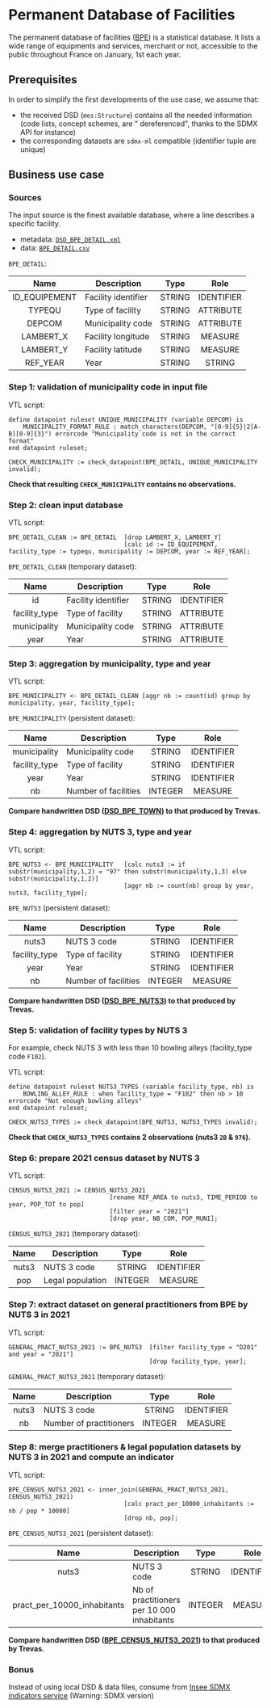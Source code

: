 # Permanent Database of Facilities

The permanent database of facilities ([BPE](https://www.insee.fr/en/metadonnees/source/serie/s1161)) is a statistical
database. It lists a wide range of equipments and services,
merchant or not, accessible to the public throughout France on January, 1st each year.

## Prerequisites

In order to simplify the first developments of the use case, we assume that:

- the received DSD (`mes:Structure`) contains all the needed information (code lists, concept schemes, are "
  dereferenced", thanks to the SDMX
  API for instance)
- the corresponding datasets are `sdmx-ml` compatible (identifier tuple are unique)

## Business use case

### Sources

The input source is the finest available database, where a line describes a specific facility.

- metadata: [`DSD_BPE_DETAIL.xml`](./DSD_BPE_DETAIL.xml)
- data: [`BPE_DETAIL.csv`](./BPE_DETAIL_SAMPLE.csv)

`BPE_DETAIL`:

|     Name      | Description         |  Type  |    Role    |
|:-------------:|---------------------|:------:|:----------:|
| ID_EQUIPEMENT | Facility identifier | STRING | IDENTIFIER |
|    TYPEQU     | Type of facility    | STRING | ATTRIBUTE  |
|    DEPCOM     | Municipality code   | STRING | ATTRIBUTE  |
|   LAMBERT_X   | Facility longitude  | STRING |  MEASURE   |
|   LAMBERT_Y   | Facility latitude   | STRING |  MEASURE   |
|   REF_YEAR    | Year                |       STRING       |  STRING  | ATTRIBUTE  |

### Step 1: validation of municipality code in input file

VTL script:

```vtl
define datapoint ruleset UNIQUE_MUNICIPALITY (variable DEPCOM) is
    MUNICIPALITY_FORMAT_RULE : match_characters(DEPCOM, "[0-9]{5}|2[A-B][0-9]{3}") errorcode "Municipality code is not in the correct format"
end datapoint ruleset;

CHECK_MUNICIPALITY := check_datapoint(BPE_DETAIL, UNIQUE_MUNICIPALITY invalid);
```

**Check that resulting `CHECK_MUNICIPALITY` contains no observations.**

### Step 2: clean input database

VTL script:

```vtl
BPE_DETAIL_CLEAN := BPE_DETAIL  [drop LAMBERT_X, LAMBERT_Y]
                                [calc id := ID_EQUIPEMENT, facility_type := typequ, municipality := DEPCOM, year := REF_YEAR];
```

`BPE_DETAIL_CLEAN` (temporary dataset):

|     Name      | Description         |  Type  |    Role    |
|:-------------:|---------------------|:------:|:----------:|
|      id       | Facility identifier | STRING | IDENTIFIER |
| facility_type | Type of facility    | STRING | ATTRIBUTE  |
| municipality  | Municipality code   | STRING | ATTRIBUTE  |
|     year      | Year                | STRING | ATTRIBUTE  |

### Step 3: aggregation by municipality, type and year

VTL script:

```vtl
BPE_MUNICIPALITY <- BPE_DETAIL_CLEAN [aggr nb := count(id) group by municipality, year, facility_type];
```

`BPE_MUNICIPALITY` (persistent dataset):

|     Name      | Description          |  Type   |    Role    |
|:-------------:|----------------------|:-------:|:----------:|
| municipality  | Municipality code    | STRING  | IDENTIFIER |
| facility_type | Type of facility     | STRING  | IDENTIFIER |
|     year      | Year                 | STRING  | IDENTIFIER |
|      nb       | Number of facilities | INTEGER |  MEASURE   |

**Compare handwritten DSD ([DSD_BPE_TOWN](./DSD_BPE_TOWN.xml)) to that produced by Trevas.**

### Step 4: aggregation by NUTS 3, type and year

VTL script:

```vtl
BPE_NUTS3 <- BPE_MUNICIPALITY   [calc nuts3 := if substr(municipality,1,2) = "97" then substr(municipality,1,3) else substr(municipality,1,2)]    
                                [aggr nb := count(nb) group by year, nuts3, facility_type];
```

`BPE_NUTS3` (persistent dataset):

|     Name      | Description          |  Type   |    Role    |
|:-------------:|----------------------|:-------:|:----------:|
|     nuts3     | NUTS 3 code          | STRING  | IDENTIFIER |
| facility_type | Type of facility     | STRING  | IDENTIFIER |
|     year      | Year                 | STRING  | IDENTIFIER |
|      nb       | Number of facilities | INTEGER |  MEASURE   |

**Compare handwritten DSD ([DSD_BPE_NUTS3](./DSD_BPE_TOWN.xml)) to that produced by Trevas.**

### Step 5: validation of facility types by NUTS 3

For example, check NUTS 3 with less than 10 bowling alleys (facility_type code `F102`).

VTL script:

```vtl
define datapoint ruleset NUTS3_TYPES (variable facility_type, nb) is
    BOWLING_ALLEY_RULE : when facility_type = "F102" then nb > 10 errorcode "Not enough bowling alleys"
end datapoint ruleset;

CHECK_NUTS3_TYPES := check_datapoint(BPE_NUTS3, NUTS3_TYPES invalid);
```

**Check that `CHECK_NUTS3_TYPES` contains 2 observations (nuts3 `2B` & `976`).**

### Step 6: prepare 2021 census dataset by NUTS 3

VTL script:

```vtl
CENSUS_NUTS3_2021 := CENSUS_NUTS3_2021   
                            [rename REF_AREA to nuts3, TIME_PERIOD to year, POP_TOT to pop]
                            [filter year = "2021"]
                            [drop year, NB_COM, POP_MUNI];
```

`CENSUS_NUTS3_2021` (temporary dataset):

| Name  | Description      |  Type   |    Role    |
|:-----:|------------------|:-------:|:----------:|
| nuts3 | NUTS 3 code      | STRING  | IDENTIFIER |
|  pop  | Legal population | INTEGER |  MEASURE   |

### Step 7: extract dataset on general practitioners from BPE by NUTS 3 in 2021

VTL script:

```vtl
GENERAL_PRACT_NUTS3_2021 := BPE_NUTS3  [filter facility_type = "D201" and year = "2021"]
                                       [drop facility_type, year];
```

`GENERAL_PRACT_NUTS3_2021` (temporary dataset):

| Name  | Description             |  Type   |    Role    |
|:-----:|-------------------------|:-------:|:----------:|
| nuts3 | NUTS 3 code             | STRING  | IDENTIFIER |
|  nb   | Number of practitioners | INTEGER |  MEASURE   |

### Step 8: merge practitioners & legal population datasets by NUTS 3 in 2021 and compute an indicator

VTL script:

```vtl
BPE_CENSUS_NUTS3_2021 <- inner_join(GENERAL_PRACT_NUTS3_2021, CENSUS_NUTS3_2021)
                                [calc pract_per_10000_inhabitants := nb / pop * 10000]
                                [drop nb, pop];
```

`BPE_CENSUS_NUTS3_2021` (persistent dataset):

|            Name             | Description                                |  Type   |    Role    |
|:---------------------------:|--------------------------------------------|:-------:|:----------:|
|            nuts3            | NUTS 3 code                                | STRING  | IDENTIFIER |
| pract_per_10000_inhabitants | Nb of practitioners per 10 000 inhabitants | INTEGER |  MEASURE   |

**Compare handwritten DSD ([BPE_CENSUS_NUTS3_2021](./DSD_BPE_TOWN.xml)) to that produced by Trevas.**

### Bonus

Instead of using local DSD & data files, consume from [Insee SDMX indicators service](https://www.insee.fr/en/information/2868055) (Warning: SDMX version)